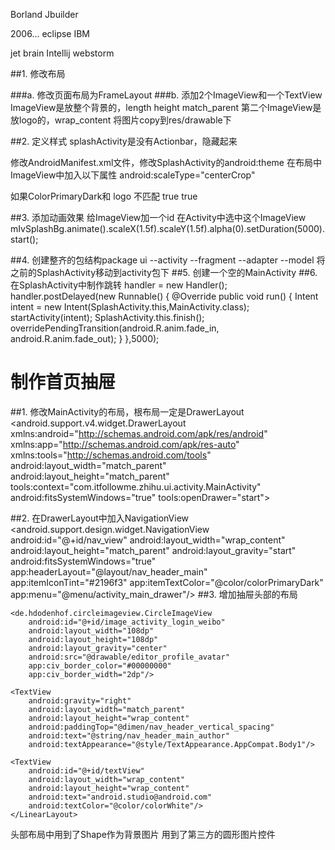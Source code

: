 Borland 
Jbuilder

2006...
eclipse  IBM

jet brain
Intellij
webstorm

##1. 修改布局

###a. 修改页面布局为FrameLayout
###b. 添加2个ImageView和一个TextView
    ImageView是放整个背景的，length height match_parent
    第二个ImageView是放logo的，wrap_content
    将图片copy到res/drawable下

##2. 定义样式
  splashActivity是没有Actionbar，隐藏起来
    <style name="BaseAppTheme.NoActionBar" parent="BaseAppTheme">
        <item name="windowNoTitle">true</item>
        <item name="windowActionBar">false</item>
    </style>

  修改AndroidManifest.xml文件，修改SplashActivity的android:theme
  在布局中ImageView中加入以下属性
  android:scaleType="centerCrop"

  如果ColorPrimaryDark和 logo 不匹配
        <item name="android:windowTranslucentNavigation">true</item>
        <item name="android:windowTranslucentStatus">true</item>

##3. 添加动画效果
   给ImageView加一个id
   在Activity中选中这个ImageView
   mIvSplashBg.animate().scaleX(1.5f).scaleY(1.5f).alpha(0).setDuration(5000).start();

##4. 创建整齐的包结构package
    ui
     --activity
     --fragment
     --adapter
     --model
     将之前的SplashActivity移动到activity包下
##5. 创建一个空的MainActivity
##6. 在SplashActivity中制作跳转
        handler = new Handler();
        handler.postDelayed(new Runnable() {
            @Override
            public void run() {
                Intent intent = new Intent(SplashActivity.this,MainActivity.class);
                startActivity(intent);
                SplashActivity.this.finish();
                overridePendingTransition(android.R.anim.fade_in, android.R.anim.fade_out);
            }
        },5000);


# 制作首页抽屉
##1. 修改MainActivity的布局，根布局一定是DrawerLayout
    <android.support.v4.widget.DrawerLayout
        xmlns:android="http://schemas.android.com/apk/res/android"
        xmlns:app="http://schemas.android.com/apk/res-auto"
        xmlns:tools="http://schemas.android.com/tools"
        android:layout_width="match_parent"
        android:layout_height="match_parent"
        tools:context="com.itfollowme.zhihu.ui.activity.MainActivity"
        android:fitsSystemWindows="true"
        tools:openDrawer="start">

##2. 在DrawerLayout中加入NavigationView
        <android.support.design.widget.NavigationView
        android:id="@+id/nav_view"
        android:layout_width="wrap_content"
        android:layout_height="match_parent"
        android:layout_gravity="start"
        android:fitsSystemWindows="true"
        app:headerLayout="@layout/nav_header_main"
        app:itemIconTint="#2196f3"
        app:itemTextColor="@color/colorPrimaryDark"
        app:menu="@menu/activity_main_drawer"/>
##3. 增加抽屉头部的布局
    <?xml version="1.0" encoding="utf-8"?>
<LinearLayout
    xmlns:android="http://schemas.android.com/apk/res/android"
    xmlns:app="http://schemas.android.com/apk/res-auto"
    android:layout_width="match_parent"
    android:layout_height="@dimen/nav_header_height"
    android:background="@drawable/side_nav_bar"
    android:gravity="bottom"
    android:orientation="vertical"
    android:paddingBottom="@dimen/activity_vertical_margin"
    android:paddingLeft="@dimen/activity_horizontal_margin"
    android:paddingRight="@dimen/activity_horizontal_margin"
    android:paddingTop="@dimen/activity_vertical_margin">

    <de.hdodenhof.circleimageview.CircleImageView
        android:id="@+id/image_activity_login_weibo"
        android:layout_width="108dp"
        android:layout_height="108dp"
        android:layout_gravity="center"
        android:src="@drawable/editor_profile_avatar"
        app:civ_border_color="#00000000"
        app:civ_border_width="2dp"/>

    <TextView
        android:gravity="right"
        android:layout_width="match_parent"
        android:layout_height="wrap_content"
        android:paddingTop="@dimen/nav_header_vertical_spacing"
        android:text="@string/nav_header_main_author"
        android:textAppearance="@style/TextAppearance.AppCompat.Body1"/>

    <TextView
        android:id="@+id/textView"
        android:layout_width="wrap_content"
        android:layout_height="wrap_content"
        android:text="android.studio@android.com"
        android:textColor="@color/colorWhite"/>
    </LinearLayout>

 头部布局中用到了Shape作为背景图片
 用到了第三方的圆形图片控件
